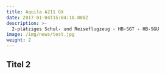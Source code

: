 ```yaml
---
title: Aquila A211 GX
date: 2017-01-04T15:04:10.000Z
description: >-
  2-plätziges Schul- und Reiseflugzeug - HB-SGT - HB-SGU
image: /img/news/test.jpg
weight: 2
---
```


## Titel 2